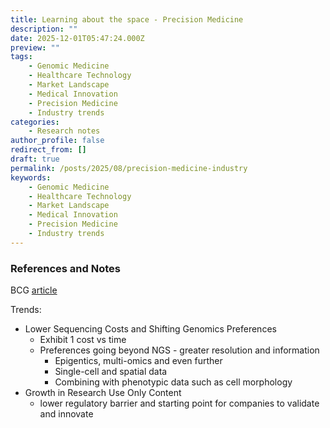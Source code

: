 ```yaml
---
title: Learning about the space - Precision Medicine
description: ""
date: 2025-12-01T05:47:24.000Z
preview: ""
tags:
    - Genomic Medicine
    - Healthcare Technology
    - Market Landscape
    - Medical Innovation
    - Precision Medicine
    - Industry trends
categories:
    - Research notes
author_profile: false
redirect_from: []
draft: true
permalink: /posts/2025/08/precision-medicine-industry
keywords:
    - Genomic Medicine
    - Healthcare Technology
    - Market Landscape
    - Medical Innovation
    - Precision Medicine
    - Industry trends
---
```


### References and Notes

BCG [article]()

Trends:
* Lower Sequencing Costs and Shifting Genomics Preferences
  * Exhibit 1 cost vs time
  * Preferences going beyond NGS - greater resolution and information
    * Epigentics, multi-omics and even further 
    * Single-cell and spatial data
    * Combining with phenotypic data such as cell morphology
* Growth in Research Use Only Content
  * lower regulatory barrier and starting point for companies to validate and innovate
